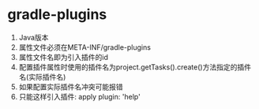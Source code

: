 # gradle-plugins
1. Java版本
2. 属性文件必须在META-INF/gradle-plugins
3. 属性文件名即为引入插件的id
4. 配置插件属性时使用的插件名为project.getTasks().create()方法指定的插件名(实际插件名)
5. 如果配置实际插件名冲突可能报错
6. 只能这样引入插件: apply plugin: 'help'
